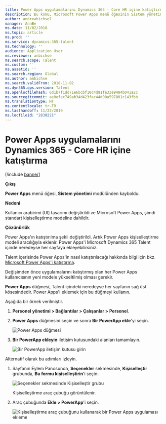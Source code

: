 ```yaml
---
title: Power Apps uygulamalarını Dynamics 365 - Core HR içine katıştırma
description: Bu konu, Microsoft Power Apps menü öğesinin Sistem yönetim modülünden kaybolduğu sorunu ortadan kaldırmayı açıklamaktadır.
author: andreabichsel
manager: AnnBe
ms.date: 11/02/2018
ms.topic: article
ms.prod: ''
ms.service: dynamics-365-talent
ms.technology: ''
audience: Application User
ms.reviewer: anbichse
ms.search.scope: Talent
ms.custom: ''
ms.assetid: ''
ms.search.region: Global
ms.author: anbichse
ms.search.validFrom: 2018-11-02
ms.dyn365.ops.version: Talent
ms.openlocfilehash: 6d1b7f1dd71e6bcbf10c4d91fe33e9494b041a2c
ms.sourcegitcommit: ae0efac749ab34d423fac44d00a597801c143fbb
ms.translationtype: HT
ms.contentlocale: tr-TR
ms.lasthandoff: 11/22/2019
ms.locfileid: "2830221"
---
```

# <a name="embed-power-apps-apps-in-dynamics-365---core-hr"></a>Power Apps uygulamalarını Dynamics 365 - Core HR içine katıştırma

[!include [banner](includes/banner.md)]

**Çıkış**

**Power Apps** menü öğesi, **Sistem yönetimi** modülünden kayboldu.

**Nedeni**

Kullanıcı arabirimi (UI) tasarımı değiştirildi ve Microsoft Power Apps, şimdi standart kişiselleştirme modeline dahildir.

**Çözünürlük**

Power Apps'ın katıştırılma şekli değiştirildi. Artık Power Apps kişiselleştirme modeli aracılığıyla eklenir. Power Apps'i Microsoft Dynamics 365 Talent içinde neredeyse her sayfaya ekleyebilirsiniz.

Talent içerisinde Power Apps'in nasıl katıştırılacağı hakkında bilgi için bkz. [Microsoft Power Apps'i katıştırma](https://docs.microsoft.com/dynamics365/unified-operations/fin-and-ops/get-started/embed-power-apps).

Değişimden önce uygulamalarını katıştırmış olan her Power Apps kullanıcısının yeni modele yükseltilmiş olması gerekir.

**Power Apps** düğmesi, Talent içindeki neredeyse her sayfanın sağ üst kösesindedir. Power Apps'i eklemek için bu düğmeyi kullanın.

Aşağıda bir örnek verilmiştir.

1. **Personel yönetimi \> Bağlantılar \> Çalışanlar \> Personel**.
2. **Power Apps** düğmesini seçin ve sonra **Bir PowerApp ekle**'yi seçin.

    ![Power Apps düğmesi](media/png.png)

3. **Bir PowerApp ekleyin** iletişim kutusundaki alanları tamamlayın.

    ![Bir PowerApp iletişim kutusu girin](media/insert-powerapp.png)

Alternatif olarak bu adımları izleyin.

1. Sayfanın Eylem Panosunda, **Seçenekler** sekmesinde, **Kişiselleştir** grubunda, **Bu formu kişiselleştirin**'i seçin.

    ![Seçenekler sekmesinde Kişiselleştir grubu](media/options.png)

    Kişiselleştirme araç çubuğu görüntülenir.

2. Araç çubuğunda **Ekle \> PowerApp**'i seçin.

    ![Kişiselleştirme araç çubuğunu kullanarak bir Power Apps uygulaması ekleme](media/powerapp-bar.png)
